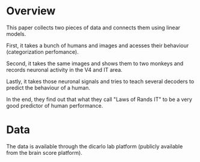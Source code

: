 # Overview
This paper collects two pieces of data and connects them using linear models.

First, it takes a bunch of humans and images and acesses their behaviour (categorization perfomance).

Second, it takes the same images and shows them to two monkeys and records neuronal activity in the V4 and IT area.

Lastly, it takes those neuronal signals and tries to teach several decoders to predict the behaviour of a human.

In the end, they find out that what they call "Laws of Rands IT" to be a very good predictor of human performance.



# Data
The data is available through the dicarlo lab platform (publicly available from the brain score platform).